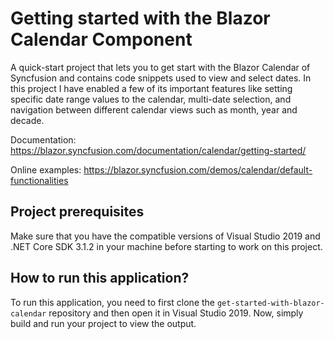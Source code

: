 # Getting started with the Blazor Calendar Component

A quick-start project that lets you to get start with the Blazor Calendar of Syncfusion and contains code snippets used to view and select dates. In this project I have enabled a few of its important features like setting specific date range values to the calendar, multi-date selection, and navigation between different calendar views such as month, year and decade. 

Documentation: https://blazor.syncfusion.com/documentation/calendar/getting-started/

Online examples: https://blazor.syncfusion.com/demos/calendar/default-functionalities
 
## Project prerequisites

Make sure that you have the compatible versions of Visual Studio 2019 and .NET Core SDK 3.1.2 in your machine before starting to work on this project.

## How to run this application?

To run this application, you need to first clone the `get-started-with-blazor-calendar` repository and then open it in Visual Studio 2019. Now, simply build and run your project to view the output.
